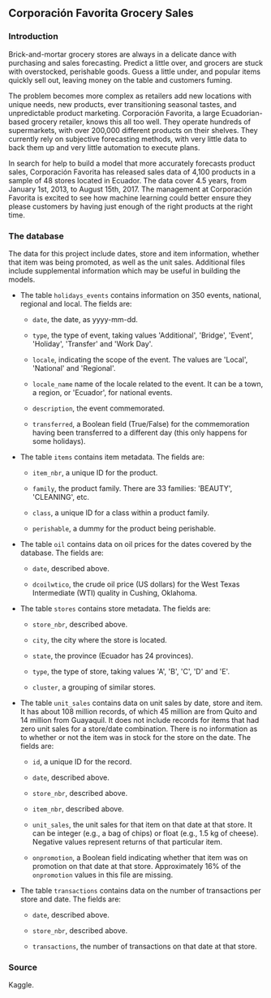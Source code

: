 ## Corporación Favorita Grocery Sales

### Introduction

Brick-and-mortar grocery stores are always in a delicate dance with purchasing and sales forecasting. Predict a little over, and grocers are stuck with overstocked, perishable goods. Guess a little under, and popular items quickly sell out, leaving money on the table and customers fuming.

The problem becomes more complex as retailers add new locations with unique needs, new products, ever transitioning seasonal tastes, and unpredictable product marketing. Corporación Favorita, a large Ecuadorian-based grocery retailer, knows this all too well. They operate hundreds of supermarkets, with over 200,000 different products on their shelves. They currently rely on subjective forecasting methods, with very little data to back them up and very little automation to execute plans.

In search for help to build a model that more accurately forecasts product sales, Corporación Favorita has released sales data of 4,100 products in a sample of 48 stores located in Ecuador. The data cover 4.5 years, from January 1st, 2013, to August 15th, 2017. The management at Corporación Favorita is excited to see how machine learning could better ensure they please customers by having just enough of the right products at the right time.

### The database

The data for this project include dates, store and item information, whether that item was being promoted, as well as the unit sales. Additional files include supplemental information which may be useful in building the models.

* The table `holidays_events` contains information on 350 events, national, regional and local. The fields are:

    + `date`, the date, as yyyy-mm-dd.

    + `type`, the type of event, taking values 'Additional', 'Bridge', 'Event', 'Holiday', 'Transfer' and 'Work Day'.

    + `locale`, indicating the scope of the event. The values are 'Local', 'National' and 'Regional'.

    + `locale_name` name of the locale related to the event. It can be a town, a region, or 'Ecuador', for national events.

    + `description`, the event commemorated.

    +  `transferred`, a Boolean field (True/False) for the commemoration having been transferred to a different day (this only happens for some holidays).

* The table `items` contains item metadata. The fields are:

    + `item_nbr`, a unique ID for the product.

    + `family`, the product family. There are 33 families: 'BEAUTY', 'CLEANING', etc.

    + `class`, a unique ID for a class within a product family.

    + `perishable`, a dummy for the product being perishable.

* The table `oil` contains data on oil prices for the dates covered by the database. The fields are:

    + `date`, described above.

    + `dcoilwtico`, the crude oil price (US dollars) for the West Texas Intermediate (WTI) quality in Cushing, Oklahoma.

* The table `stores` contains store metadata. The fields are:

    + `store_nbr`, described above.

    + `city`, the city where the store is located.

    + `state`, the province (Ecuador has 24 provinces).

    + `type`, the type of store, taking values 'A', 'B', 'C', 'D' and 'E'.

    + `cluster`, a grouping of similar stores.

* The table `unit_sales` contains data on unit sales by date, store and item. It has about 108 million records, of which 45 million are from Quito and 14 million from Guayaquil. It does not include records for items that had zero unit sales for a store/date combination. There is no information as to whether or not the item was in stock for the store on the date. The fields are:

    + `id`, a unique ID for the record.

    + `date`, described above.

    + `store_nbr`, described above.

    + `item_nbr`, described above.

    + `unit_sales`, the unit sales for that item on that date at that store. It can be integer (e.g., a bag of chips) or float (e.g., 1.5 kg of cheese). Negative values represent returns of that particular item.

    + `onpromotion`, a Boolean field indicating whether that item was on promotion on that date at that store. Approximately 16% of the `onpromotion` values in this file are missing.

* The table `transactions` contains data on the number of transactions per store and date. The fields are:

    + `date`, described above.

    + `store_nbr`, described above.

    + `transactions`, the number of transactions on that date at that store.

### Source

Kaggle.
